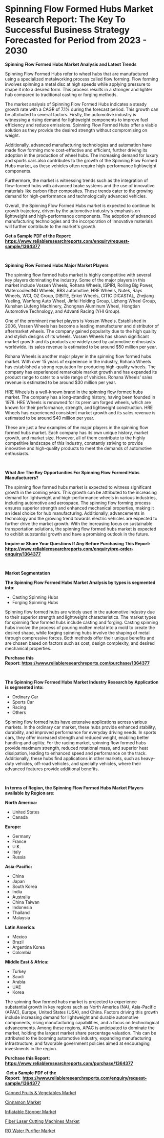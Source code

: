 <p><h1>Spinning Flow Formed Hubs Market Research Report: The Key To Successful Business Strategy Forecasted for Period from 2023 - 2030</h1></p><p><strong>Spinning Flow Formed Hubs Market Analysis and Latest Trends</strong></p>
<p><p>Spinning Flow Formed Hubs refer to wheel hubs that are manufactured using a specialized metalworking process called flow forming. Flow forming involves spinning a metal disc at high speeds while applying pressure to shape it into a desired form. This process results in a stronger and lighter hub compared to traditional casting or forging methods.</p><p>The market analysis of Spinning Flow Formed Hubs indicates a steady growth rate with a CAGR of 7.1% during the forecast period. This growth can be attributed to several factors. Firstly, the automotive industry is witnessing a rising demand for lightweight components to improve fuel efficiency and reduce emissions. Spinning Flow Formed Hubs offer a viable solution as they provide the desired strength without compromising on weight.</p><p>Additionally, advanced manufacturing technologies and automation have made flow forming more cost-effective and efficient, further driving its adoption in the production of wheel hubs. The increasing demand for luxury and sports cars also contributes to the growth of the Spinning Flow Formed Hubs market, as these vehicles often require high-performance lightweight components.</p><p>Furthermore, the market is witnessing trends such as the integration of flow-formed hubs with advanced brake systems and the use of innovative materials like carbon fiber composites. These trends cater to the growing demand for high-performance and technologically advanced vehicles.</p><p>Overall, the Spinning Flow Formed Hubs market is expected to continue its growth trajectory, driven by the automotive industry's emphasis on lightweight and high-performance components. The adoption of advanced manufacturing technologies and the incorporation of innovative materials will further contribute to the market's growth.</p></p>
<p><strong>Get a Sample PDF of the Report:&nbsp; <a href="https://www.reliableresearchreports.com/enquiry/request-sample/1364377">https://www.reliableresearchreports.com/enquiry/request-sample/1364377</a></strong></p>
<p>&nbsp;</p>
<p><strong>Spinning Flow Formed Hubs Major Market Players</strong></p>
<p><p>The spinning flow formed hubs market is highly competitive with several key players dominating the industry. Some of the major players in this market include Vossen Wheels, Rohana Wheels, ISPIRI, Rolling Big Power, WatercooledIND Wheels, BBS automotive, HRE Wheels, Nutek, Rays Wheels, WCI, OZ Group, DIBITE, Enkei Wheels, CITIC DICASTAL, Zhejiang Yueling, Wanfeng Auto Wheel, Jinfei Holding Group, Lizhong Wheel Group, Kunshan Liufeng Machinery, Zhongnan Aluminum Wheel, Hongtian Automotive Technology, and Advanti Racing (YHI Group).</p><p>One of the prominent market players is Vossen Wheels. Established in 2006, Vossen Wheels has become a leading manufacturer and distributor of aftermarket wheels. The company gained popularity due to the high quality and stylish designs of its wheels. Vossen Wheels has shown significant market growth and its products are widely used by automotive enthusiasts worldwide. Its sales revenue is estimated to be around $50 million per year.</p><p>Rohana Wheels is another major player in the spinning flow formed hubs market. With over 15 years of experience in the industry, Rohana Wheels has established a strong reputation for producing high-quality wheels. The company has experienced remarkable market growth and has expanded its product range to cater to a wide range of vehicles. Rohana Wheels' sales revenue is estimated to be around $30 million per year.</p><p>HRE Wheels is a well-known brand in the spinning flow formed hubs market. The company has a long-standing history, having been founded in 1978. HRE Wheels is renowned for its premium forged wheels, which are known for their performance, strength, and lightweight construction. HRE Wheels has experienced consistent market growth and its sales revenue is estimated to be around $40 million per year.</p><p>These are just a few examples of the major players in the spinning flow formed hubs market. Each company has its own unique history, market growth, and market size. However, all of them contribute to the highly competitive landscape of this industry, constantly striving to provide innovative and high-quality products to meet the demands of automotive enthusiasts.</p></p>
<p>&nbsp;</p>
<p><strong>What Are The Key Opportunities For Spinning Flow Formed Hubs Manufacturers?</strong></p>
<p><p>The spinning flow formed hubs market is expected to witness significant growth in the coming years. This growth can be attributed to the increasing demand for lightweight and high-performance wheels in various industries, including automotive and aerospace. The spinning flow forming process ensures superior strength and enhanced mechanical properties, making it an ideal choice for hub manufacturing. Additionally, advancements in technology and the growing trend towards electric vehicles are expected to further drive the market growth. With the increasing focus on sustainable transportation solutions, the spinning flow formed hubs market is expected to exhibit substantial growth and have a promising outlook in the future.</p></p>
<p><strong>Inquire or Share Your Questions If Any Before Purchasing This Report: <a href="https://www.reliableresearchreports.com/enquiry/pre-order-enquiry/1364377">https://www.reliableresearchreports.com/enquiry/pre-order-enquiry/1364377</a></strong></p>
<p>&nbsp;</p>
<p><strong>Market Segmentation</strong></p>
<p><strong>The Spinning Flow Formed Hubs Market Analysis by types is segmented into:</strong></p>
<p><ul><li>Casting Spinning Hubs</li><li>Forging Spinning Hubs</li></ul></p>
<p><p>Spinning flow formed hubs are widely used in the automotive industry due to their superior strength and lightweight characteristics. The market types for spinning flow formed hubs include casting and forging. Casting spinning hubs involve the process of pouring molten metal into a mold to create the desired shape, while forging spinning hubs involve the shaping of metal through compressive forces. Both methods offer their unique benefits and are chosen based on factors such as cost, design complexity, and desired mechanical properties.</p></p>
<p><strong>Purchase this Report:&nbsp;<a href="https://www.reliableresearchreports.com/purchase/1364377">https://www.reliableresearchreports.com/purchase/1364377</a></strong></p>
<p>&nbsp;</p>
<p><strong>The Spinning Flow Formed Hubs Market Industry Research by Application is segmented into:</strong></p>
<p><ul><li>Ordinary Car</li><li>Sports Car</li><li>Racing</li><li>Others</li></ul></p>
<p><p>Spinning flow formed hubs have extensive applications across various markets. In the ordinary car market, these hubs provide enhanced stability, durability, and improved performance for everyday driving needs. In sports cars, they offer increased strength and reduced weight, enabling better handling and agility. For the racing market, spinning flow formed hubs provide maximum strength, reduced rotational mass, and superior heat dissipation, leading to enhanced speed and performance on the track. Additionally, these hubs find applications in other markets, such as heavy-duty vehicles, off-road vehicles, and specialty vehicles, where their advanced features provide additional benefits.</p></p>
<p>&nbsp;</p>
<p><strong>In terms of Region, the Spinning Flow Formed Hubs Market Players available by Region are:</strong></p>
<p>
    <p> <strong> North America: </strong>
        <ul>
            <li>United States</li>
            <li>Canada</li>
        </ul>
        </p> 
    <p> <strong> Europe: </strong>
        <ul>
            <li>Germany</li>
            <li>France</li>
            <li>U.K.</li>
            <li>Italy</li>
            <li>Russia</li>
        </ul>
        </p> 
    <p> <strong> Asia-Pacific: </strong>
        <ul>
            <li>China</li>
            <li>Japan</li>
            <li>South Korea</li>
            <li>India</li>
            <li>Australia</li>
            <li>China Taiwan</li>
            <li>Indonesia</li>
            <li>Thailand</li>
            <li>Malaysia</li>
        </ul>
        </p> 
    <p> <strong> Latin America: </strong>
        <ul>
            <li>Mexico</li>
            <li>Brazil</li>
            <li>Argentina Korea</li>
            <li>Colombia</li>
        </ul>
        </p> 
    <p> <strong> Middle East & Africa: </strong>
        <ul>
            <li>Turkey</li>
            <li>Saudi</li>
            <li>Arabia</li>
            <li>UAE</li>
            <li>Korea</li>
        </ul>
    </p>
    </p>
<p><p>The spinning flow formed hubs market is projected to experience substantial growth in key regions such as North America (NA), Asia-Pacific (APAC), Europe, United States (USA), and China. Factors driving this growth include increasing demand for lightweight and durable automotive components, rising manufacturing capabilities, and a focus on technological advancements. Among these regions, APAC is anticipated to dominate the market, holding the largest market share percentage valuation. This can be attributed to the booming automotive industry, expanding manufacturing infrastructure, and favorable government policies aimed at encouraging investments in the region.</p></p>
<p><strong>Purchase this Report: <a href="https://www.reliableresearchreports.com/purchase/1364377">https://www.reliableresearchreports.com/purchase/1364377</a></strong></p>
<p>&nbsp;<strong>Get a Sample PDF of the Report:&nbsp;&nbsp;<a href="https://www.reliableresearchreports.com/enquiry/request-sample/1364377">https://www.reliableresearchreports.com/enquiry/request-sample/1364377</a></strong></p>
<p><strong></strong></p>
<p><p><a href="https://www.linkedin.com/pulse/canned-fruits-amp-vegetables-market-research-report-provides-pfele/">Canned Fruits & Vegetables Market</a></p><p><a href="https://www.linkedin.com/pulse/cinnamon-market-research-report-unlocks-analysis-financial-h9ure/">Cinnamon Market</a></p><p><a href="https://www.linkedin.com/pulse/inflatable-stopper-market-size-share-amp-trends-analysis-0m19e/">Inflatable Stopper Market</a></p><p><a href="https://medium.com/@thadnader/fiber-laser-cutting-machines-market-the-key-to-successful-business-strategy-forecast-till-2030-31edc8572166">Fiber Laser Cutting Machines Market</a></p><p><a href="https://medium.com/@amyjacobi1918/ro-water-purifier-market-outlook-industry-overview-and-forecast-2023-to-2030-117096d5a471">RO Water Purifier Market</a></p></p>
